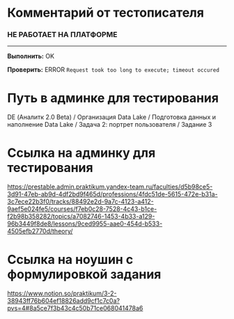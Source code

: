 # Комментарий от тестописателя
### НЕ РАБОТАЕТ НА ПЛАТФОРМЕ

---

**Выполнить:** OK

**Проверить:** ERROR `Request took too long to execute; timeout occured`

# Путь в админке для тестирования
DE (Аналитк 2.0 Beta) / Организация Data Lake / Подготовка данных и наполнение Data Lake / Задача 2: портрет пользователя / Задание 3

# Ссылка на админку для тестирования
https://prestable.admin.praktikum.yandex-team.ru/faculties/d5b98ce5-3d91-47eb-ab9d-4df2bd9f465d/professions/4fdc51de-5615-472e-b31a-3c7ece22b3f0/tracks/88492e2d-9a7c-4123-a412-9aef5e024fe5/courses/f7eb0c28-7528-4c43-b1ce-f2b98b358282/topics/a7082746-1453-4b33-a129-96b3449f8de8/lessons/9ced9955-aae0-454d-b533-4505efb2770d/theory/

# Ссылка на ноушин с формулировкой задания
https://www.notion.so/praktikum/3-2-38943ff76b604ef18826add9cf1c7c0a?pvs=4#8a5ce7f3b43c4c50b71ce068041478a6